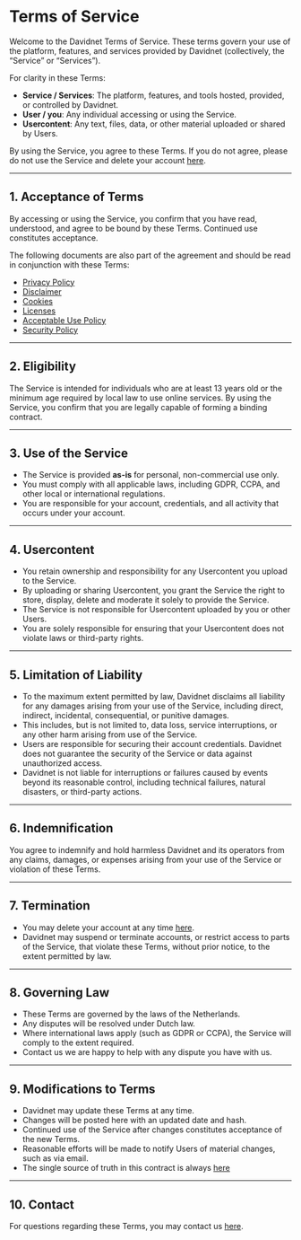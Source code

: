 # Terms of Service

Welcome to the Davidnet Terms of Service. These terms govern your use of the
platform, features, and services provided by Davidnet (collectively, the
“Service” or “Services”).

For clarity in these Terms:

- **Service / Services**: The platform, features, and tools hosted, provided, or
  controlled by Davidnet.
- **User / you**: Any individual accessing or using the Service.
- **Usercontent**: Any text, files, data, or other material uploaded or shared
  by Users.

By using the Service, you agree to these Terms. If you do not agree, please do
not use the Service and delete your account
[here](https://account.davidnet.net/account/settings/data/account).

---

## 1. Acceptance of Terms

By accessing or using the Service, you confirm that you have read, understood,
and agree to be bound by these Terms. Continued use constitutes acceptance.

The following documents are also part of the agreement and should be read in
conjunction with these Terms:

- [Privacy Policy](/legal/privacy_policy)
- [Disclaimer](/legal/disclaimer)
- [Cookies](/legal/cookies)
- [Licenses](/legal/licenses)
- [Acceptable Use Policy](/legal/acceptable_use_policy)
- [Security Policy](/legal/security_policy)

---

## 2. Eligibility

The Service is intended for individuals who are at least 13 years old or the
minimum age required by local law to use online services. By using the Service,
you confirm that you are legally capable of forming a binding contract.

---

## 3. Use of the Service

- The Service is provided **as-is** for personal, non-commercial use only.
- You must comply with all applicable laws, including GDPR, CCPA, and other
  local or international regulations.
- You are responsible for your account, credentials, and all activity that
  occurs under your account.

---

## 4. Usercontent

- You retain ownership and responsibility for any Usercontent you upload to the
  Service.
- By uploading or sharing Usercontent, you grant the Service the right to store, display, delete and moderate it solely to provide the Service.
- The Service is not responsible for Usercontent uploaded by you or other Users.
- You are solely responsible for ensuring that your Usercontent does not violate laws or third-party rights.

---

## 5. Limitation of Liability

- To the maximum extent permitted by law, Davidnet disclaims all liability for
  any damages arising from your use of the Service, including direct, indirect,
  incidental, consequential, or punitive damages.
- This includes, but is not limited to, data loss, service interruptions, or any
  other harm arising from use of the Service.
- Users are responsible for securing their account credentials. Davidnet does
  not guarantee the security of the Service or data against unauthorized access.
- Davidnet is not liable for interruptions or failures caused by events beyond
  its reasonable control, including technical failures, natural disasters, or
  third-party actions.

---

## 6. Indemnification

You agree to indemnify and hold harmless Davidnet and its operators from any
claims, damages, or expenses arising from your use of the Service or violation
of these Terms.

---

## 7. Termination

- You may delete your account at any time
  [here](https://account.davidnet.net/account/settings/data/account).
- Davidnet may suspend or terminate accounts, or restrict access to parts of the
  Service, that violate these Terms, without prior notice, to the extent
  permitted by law.

---

## 8. Governing Law

- These Terms are governed by the laws of the Netherlands.
- Any disputes will be resolved under Dutch law.
- Where international laws apply (such as GDPR or CCPA), the Service will comply
  to the extent required.
- Contact us we are happy to help with any dispute you have with us. 

---

## 9. Modifications to Terms

- Davidnet may update these Terms at any time.
- Changes will be posted here with an updated date and hash.
- Continued use of the Service after changes constitutes acceptance of the new
  Terms.
- Reasonable efforts will be made to notify Users of material changes, such as
  via email.
- The single source of truth in this contract is always [here](https://davidnet.net/legal)

---

## 10. Contact

For questions regarding these Terms, you may contact us
[here](https://davidnet.net/help).

